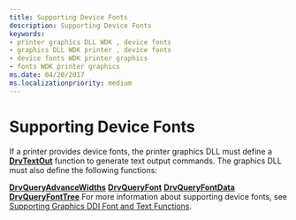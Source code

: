 ```yaml
---
title: Supporting Device Fonts
description: Supporting Device Fonts
keywords:
- printer graphics DLL WDK , device fonts
- graphics DLL WDK printer , device fonts
- device fonts WDK printer graphics
- fonts WDK printer graphics
ms.date: 04/20/2017
ms.localizationpriority: medium
---
```


# Supporting Device Fonts





If a printer provides device fonts, the printer graphics DLL must define a [**DrvTextOut**](/windows/win32/api/winddi/nf-winddi-drvtextout) function to generate text output commands. The graphics DLL must also define the following functions:

[**DrvQueryAdvanceWidths**](/windows/win32/api/winddi/nf-winddi-drvqueryadvancewidths)
[**DrvQueryFont**](/windows/win32/api/winddi/nf-winddi-drvqueryfont)
[**DrvQueryFontData**](/windows/win32/api/winddi/nf-winddi-drvqueryfontdata)
[**DrvQueryFontTree**](/windows/win32/api/winddi/nf-winddi-drvqueryfonttree)
For more information about supporting device fonts, see [Supporting Graphics DDI Font and Text Functions](../display/supporting-graphics-ddi-font-and-text-functions.md).

 

